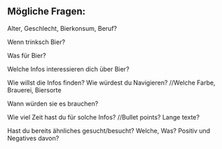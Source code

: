 ## Mögliche Fragen:

Alter, Geschlecht, Bierkonsum, Beruf?

Wenn trinksch Bier?

Was für Bier? 

Welche Infos interessieren dich über Bier? 

Wie willst die Infos finden? Wie würdest du Navigieren?
//Welche Farbe, Brauerei, Biersorte

Wann würden sie es brauchen?

Wie viel Zeit hast du für solche Infos? 
//Bullet points? Lange texte?

Hast du bereits ähnliches gesucht/besucht?
Welche, Was?
Positiv und Negatives davon? 





